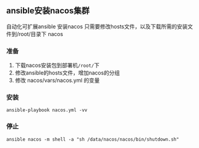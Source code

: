 ## ansible安装nacos集群
自动化可扩展ansible 安装nacos
只需要修改hosts文件，以及下载所需的安装文件到/root/目录下 nacos
### 准备
1. 下载nacos安装包到部署机`/root/`下
2.  修改ansible的hosts文件，增加nacos的分组
3. 修改 nacos/vars/nacos.yml 的变量

### 安装
`ansible-playbook nacos.yml -vv`

### 停止
`ansible nacos -m shell -a "sh /data/nacos/nacos/bin/shutdown.sh"`


